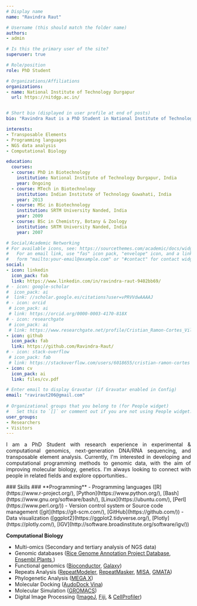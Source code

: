 ```yaml
---
# Display name
name: "Ravindra Raut"

# Username (this should match the folder name)
authors:
- admin

# Is this the primary user of the site?
superuser: true

# Role/position
role: PhD Student

# Organizations/Affiliations
organizations:
- name: National Institute of Technology Durgapur
  url: https://nitdgp.ac.in/


# Short bio (displayed in user profile at end of posts)
bio: "Ravindra Raut is a PhD Student in National Institute of Technology Durgapur"

interests:
- Transposable Elements
- Programming languages
- NGS data analysis
- Computational Biology 

education:
  courses:
  - course: PhD in Biotechnology
    institution: National Institute of Technology Durgapur, India
    year: Ongoing
  - course: MTech in Biotechnology
    institution: Indian Institute of Technology Guwahati, India
    year: 2013
  - course: MSc in Biotechnology
    institution: SRTM University Nanded, India
    year: 2009
  - course: BSc in Chemistry, Botany & Zoology
    institution: SRTM University Nanded, India
    year: 2007  

# Social/Academic Networking
# For available icons, see: https://sourcethemes.com/academic/docs/widgets/#icons
#   For an email link, use "fas" icon pack, "envelope" icon, and a link in the
#   form "mailto:your-email@example.com" or "#contact" for contact widget.
social:
- icon: linkedin
  icon_pack: fab
  link: https://www.linkedin.com/in/ravindra-raut-9402bb69/
# - icon: google-scholar
#  icon_pack: ai
#  link: //scholar.google.es/citations?user=vPRVVdwAAAAJ
# - icon: orcid
 # icon_pack: ai
 # link: https://orcid.org/0000-0003-4170-818X
# - icon: researchgate
 # icon_pack: ai
 # link: https://www.researchgate.net/profile/Cristian_Ramon-Cortes_Vilarrodona
- icon: github
  icon_pack: fab
  link: https://github.com/Ravindra-Raut/
# - icon: stack-overflow
 # icon_pack: fab
 # link: https://stackoverflow.com/users/6018655/cristian-ramon-cortes
- icon: cv
  icon_pack: ai
  link: files/cv.pdf

# Enter email to display Gravatar (if Gravatar enabled in Config)
email: "raviraut206@gmail.com"
  
# Organizational groups that you belong to (for People widget)
#   Set this to `[]` or comment out if you are not using People widget.  
user_groups:
- Researchers
- Visitors
---
```



<p align="justify">
I am a PhD Student with research experience in experimental & computational genomics, next-generation DNA/RNA sequencing, and transposable element analysis. Currently, I'm interested in developing and computational programming methods to genomic data, with the aim of improving molecular biology, genetics. I'm always looking to connect with people in related fields and explore opportunities..
</p>


<p align="left">
### Skills ###
**Programming**
- Programming languages ([R](https://www.r-project.org/), [Python](https://www.python.org/), [Bash](https://www.gnu.org/software/bash/), [Linux](https://ubuntu.com/), [Perl](https://www.perl.org/))
- Version control system or Source code management ([git](https://git-scm.com/), [GitHub](https://github.com/))
- Data visualization ([ggplot2](https://ggplot2.tidyverse.org/), [Plotly](https://plotly.com/), [IGV](http://software.broadinstitute.org/software/igv/))<br/>

**Computational Biology**
- Multi-omics (Secondary and tertiary analysis of NGS data)
- Genomic databases ([Rice Genome Annotation Project Database](http://rice.plantbiology.msu.edu/), [Ensembl Plants ](http://plants.ensembl.org/index.html))
- Functional genomics ([Bioconductor](https://www.bioconductor.org/), [Galaxy](https://usegalaxy.org/))
- Repeats Analysis ([RepeatModeler](http://www.repeatmasker.org/RepeatModeler/), [RepeatMasker](http://www.repeatmasker.org/), [MISA](https://webblast.ipk-gatersleben.de/misa/), [GMATA](https://sourceforge.net/projects/gmata/files/?source=navbar))
- Phylogenetic Analysis ([MEGA X](https://www.megasoftware.net/))
- Molecular Docking ([AudoDock Vina](http://vina.scripps.edu/))
- Molecular Simulation ([GROMACS](https://www.gromacs.org/))
- Digital Image Processing ([ImageJ](https://imagej.net/ImageJ), [Fiji](https://imagej.net/Fiji), & [CellProfiler](https://cellprofiler.org/))
</p>

